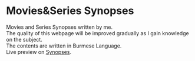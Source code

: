 # Movies&Series Synopses
Movies and Series Synopses written by me.<br>
The quality of this webpage will be improved gradually as I gain knowledge on the subject.<br>
The contents are written in Burmese Language.<br>
Live preview on [Synopses](https://minthantbo.github.io/synopses/index.html).

